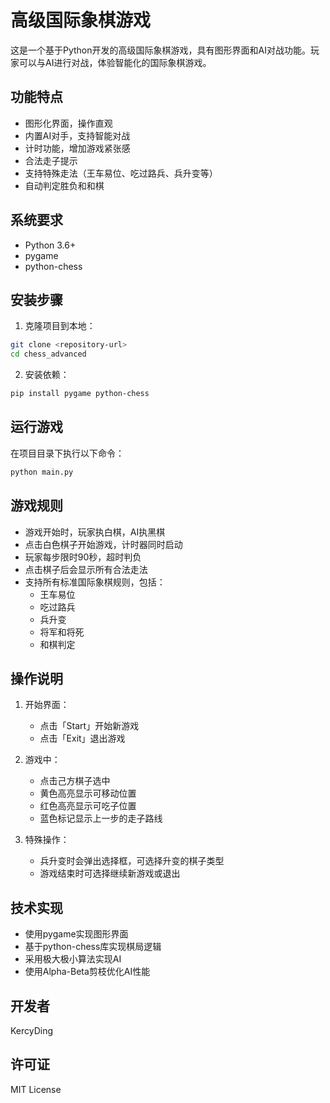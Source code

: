 # 高级国际象棋游戏

这是一个基于Python开发的高级国际象棋游戏，具有图形界面和AI对战功能。玩家可以与AI进行对战，体验智能化的国际象棋游戏。

## 功能特点

- 图形化界面，操作直观
- 内置AI对手，支持智能对战
- 计时功能，增加游戏紧张感
- 合法走子提示
- 支持特殊走法（王车易位、吃过路兵、兵升变等）
- 自动判定胜负和和棋

## 系统要求

- Python 3.6+
- pygame
- python-chess

## 安装步骤

1. 克隆项目到本地：
```bash
git clone <repository-url>
cd chess_advanced
```

2. 安装依赖：
```bash
pip install pygame python-chess
```

## 运行游戏

在项目目录下执行以下命令：
```bash
python main.py
```

## 游戏规则

- 游戏开始时，玩家执白棋，AI执黑棋
- 点击白色棋子开始游戏，计时器同时启动
- 玩家每步限时90秒，超时判负
- 点击棋子后会显示所有合法走法
- 支持所有标准国际象棋规则，包括：
  - 王车易位
  - 吃过路兵
  - 兵升变
  - 将军和将死
  - 和棋判定

## 操作说明

1. 开始界面：
   - 点击「Start」开始新游戏
   - 点击「Exit」退出游戏

2. 游戏中：
   - 点击己方棋子选中
   - 黄色高亮显示可移动位置
   - 红色高亮显示可吃子位置
   - 蓝色标记显示上一步的走子路线

3. 特殊操作：
   - 兵升变时会弹出选择框，可选择升变的棋子类型
   - 游戏结束时可选择继续新游戏或退出


## 技术实现

- 使用pygame实现图形界面
- 基于python-chess库实现棋局逻辑
- 采用极大极小算法实现AI
- 使用Alpha-Beta剪枝优化AI性能

## 开发者

KercyDing

## 许可证

MIT License